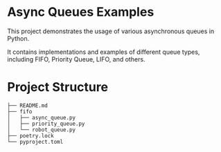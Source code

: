 # Async Queues Examples

This project demonstrates the usage of various asynchronous queues in Python. 

It contains implementations and examples of different queue types, including FIFO, Priority Queue, LIFO, and others.

# Project Structure

```
├── README.md
├── fifo
│   ├── async_queue.py
│   ├── priority_queue.py
│   └── robot_queue.py
├── poetry.lock
└── pyproject.toml
```